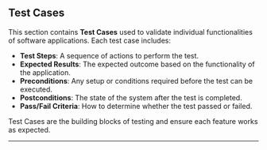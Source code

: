 ## Test Cases

This section contains **Test Cases** used to validate individual functionalities of software applications. Each test case includes:

- **Test Steps**: A sequence of actions to perform the test.
- **Expected Results**: The expected outcome based on the functionality of the application.
- **Preconditions**: Any setup or conditions required before the test can be executed.
- **Postconditions**: The state of the system after the test is completed.
- **Pass/Fail Criteria**: How to determine whether the test passed or failed.

Test Cases are the building blocks of testing and ensure each feature works as expected.

---
